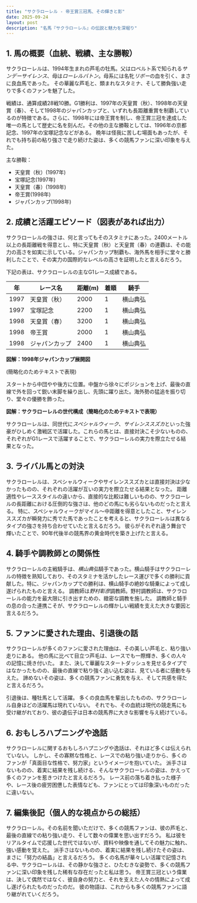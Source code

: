 ```yaml
---
title: "サクラローレル - 帝王賞三冠馬、その輝きと影"
date: 2025-09-24
layout: post
description: "名馬『サクラローレル』の伝説と魅力を深堀り"
---
```


## 1. 馬の概要（血統、戦績、主な勝鞍）

サクラローレルは、1994年生まれの芦毛の牡馬。父はロベルト系で知られる*サンデーサイレンス*、母は*ローレルバトン*。母系には名牝*リボー*の血を引く、まさに良血馬であった。  その華麗な芦毛と、類まれなスタミナ、そして勝負強い走りで多くのファンを魅了した。

戦績は、通算成績28戦10勝。G1勝利は、1997年の天皇賞（秋）、1998年の天皇賞（春）、そして1998年のジャパンカップと、いずれも長距離重賞を制覇しているのが特徴である。さらに、1998年には帝王賞を制し、帝王賞三冠を達成した唯一の馬として歴史に名を刻んだ。その他の主な勝鞍としては、1996年の京都記念、1997年の宝塚記念などがある。  晩年は怪我に苦しむ場面もあったが、それでも持ち前の粘り強さで走り続けた姿は、多くの競馬ファンに深い印象を与えた。

主な勝鞍：
* 天皇賞（秋）(1997年)
* 宝塚記念(1997年)
* 天皇賞（春）(1998年)
* 帝王賞(1998年)
* ジャパンカップ(1998年)


## 2. 成績と活躍エピソード（図表があれば出力）

サクラローレルの強さは、何と言ってもそのスタミナにあった。2400メートル以上の長距離戦を得意とし、特に天皇賞（秋）と天皇賞（春）の連覇は、その能力の高さを如実に示している。ジャパンカップ制覇も、海外馬を相手に堂々と勝利したことで、その実力の国際的なレベルの高さを証明したと言えるだろう。

下記の表は、サクラローレルの主なG1レース成績である。

| 年 | レース名       | 距離(m) | 着順 | 騎手      |
|----|----------------|----------|-------|-------------|
| 1997 | 天皇賞（秋）   | 2000     | 1     | 横山典弘    |
| 1997 | 宝塚記念       | 2200     | 1     | 横山典弘    |
| 1998 | 天皇賞（春）   | 3200     | 1     | 横山典弘    |
| 1998 | 帝王賞         | 2000     | 1     | 横山典弘    |
| 1998 | ジャパンカップ | 2400     | 1     | 横山典弘    |


**図解：1998年ジャパンカップ展開図**

(簡略化のためテキストで表現)

スタートから中団やや後方に位置。中盤から徐々にポジションを上げ、最後の直線で外を回って鋭い末脚を繰り出し、先頭に躍り出た。海外勢の猛追を振り切り、堂々の優勝を飾った。


**図解：サクラローレルの世代構成（簡略化のためテキストで表現）**

サクラローレルは、同世代に*スペシャルウィーク*、*サイレンススズカ*といった強豪がひしめく激戦区で活躍した。これらの馬とは、直接対決こそ少ないものの、それぞれがG1レースで活躍することで、サクラローレルの実力を際立たせる結果となった。


## 3. ライバル馬との対決

サクラローレルは、スペシャルウィークやサイレンススズカとは直接対決は少なかったものの、それぞれの活躍が互いの実力を際立たせる結果となった。  距離適性やレーススタイルの違いから、直接的な比較は難しいものの、サクラローレルの長距離における圧倒的な強さは、他のどの馬にも劣らないものだったと言える。  特に、スペシャルウィークがマイル〜中距離を得意としたこと、サイレンススズカが瞬発力に秀でた馬であったことを考えると、サクラローレルは異なるタイプの強さを持ち合わせていたと言えるだろう。  彼らがそれぞれ違う舞台で輝いたことで、90年代後半の競馬界の黄金時代を築き上げたと言える。


## 4. 騎手や調教師との関係性

サクラローレルの主戦騎手は、*横山典弘*騎手であった。横山騎手はサクラローレルの特徴を熟知しており、そのスタミナを活かしたレース運びで多くの勝利に貢献した。特に、ジャパンカップでの勝利は、横山騎手の絶妙な騎乗によって成し遂げられたものと言える。  調教師は*野村彰彦*調教師。野村調教師は、サクラローレルの能力を最大限に引き出すための、緻密な調教を施した。  調教師と騎手の息の合った連携こそが、サクラローレルの輝かしい戦績を支えた大きな要因と言えるだろう。


## 5. ファンに愛された理由、引退後の話

サクラローレルが多くのファンに愛された理由は、その美しい芦毛と、粘り強い走りにある。  他の馬に比べて目立つ芦毛は、レースでも一際輝き、多くの人々の記憶に焼き付いた。  また、決して華麗なスタートダッシュを見せるタイプではなかったものの、最後の直線で粘り強く追い込む姿は、見ている者に感動を与えた。  諦めないその姿は、多くの競馬ファンに勇気を与え、そして共感を得たと言えるだろう。

引退後は、種牡馬として活躍。  多くの良血馬を輩出したものの、サクラローレル自身ほどの活躍馬は現れていない。  それでも、その血統は現代の競走馬にも受け継がれており、彼の遺伝子は日本の競馬界に大きな影響を与え続けている。


## 6. おもしろハプニングや逸話

サクラローレルに関するおもしろハプニングや逸話は、それほど多くは伝えられていない。  しかし、その寡黙な性格と、レースでの粘り強い走りから、多くのファンが「真面目な性格で、努力家」というイメージを抱いていた。  派手さはないものの、着実に結果を残し続ける、そんなサクラローレルの姿は、かえって多くのファンを惹きつけたと言えるだろう。  レース前の落ち着き払った様子や、レース後の疲労困憊した表情なども、ファンにとっては印象深いものだったに違いない。


## 7. 編集後記（個人的な視点からの総括）

サクラローレル。その名前を聞いただけで、多くの競馬ファンは、彼の芦毛と、最後の直線での粘り強い走り、そして数々の偉業を思い出すだろう。  私は彼をリアルタイムで応援した世代ではないが、資料や映像を通してその魅力に触れ、強い感動を覚えた。  派手さはないものの、着実に結果を残し続けたその姿は、まさに「努力の結晶」と言えるだろう。  多くの名馬が華々しい活躍で記憶される中、サクラローレルは、その静かな強さと、ひたむきな姿勢で、多くの競馬ファンに深い印象を残した稀有な存在だったと私は思う。  帝王賞三冠という偉業は、決して偶然ではなく、彼自身の努力と、それを支えた人々の情熱によって成し遂げられたものだったのだ。  彼の物語は、これからも多くの競馬ファンに語り継がれていくだろう。
